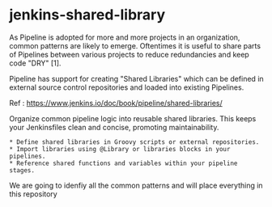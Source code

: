 # jenkins-shared-library

As Pipeline is adopted for more and more projects in an organization, common patterns are likely to emerge. Oftentimes it is useful to share parts of Pipelines between various projects to reduce redundancies and keep code "DRY" [1].

Pipeline has support for creating "Shared Libraries" which can be defined in external source control repositories and loaded into existing Pipelines.

Ref : https://www.jenkins.io/doc/book/pipeline/shared-libraries/

Organize common pipeline logic into reusable shared libraries. This keeps your Jenkinsfiles clean and concise, promoting maintainability.

    * Define shared libraries in Groovy scripts or external repositories.
    * Import libraries using @Library or libraries blocks in your pipelines.
    * Reference shared functions and variables within your pipeline stages.


We are going to idenfiy all the common patterns and will place everything in this repository


